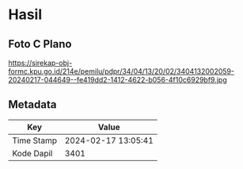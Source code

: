 # Hasil

## Foto C Plano

https://sirekap-obj-formc.kpu.go.id/214e/pemilu/pdpr/34/04/13/20/02/3404132002059-20240217-044649--fe419dd2-1412-4622-b056-4f10c6929bf9.jpg


## Metadata

| Key        | Value               |
| ---------- | ------------------- |
| Time Stamp | 2024-02-17 13:05:41 |
| Kode Dapil | 3401                |



